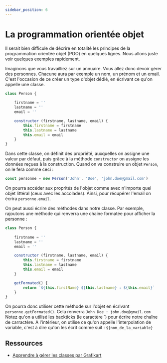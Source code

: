 ```yaml
---
sidebar_position: 6
---
```


# La programmation orientée objet

Il serait bien difficule de décrire en totalité les principes de la programmation orientée objet (POO) en quelques lignes. Nous allons juste voir quelques exemples rapidement.

Imaginons que vous travailliez sur un annuaire. Vous allez donc devoir gérer des personnes. Chacune aura par exemple un nom, un prénom et un email. C'est l'occasion de ce créer un type d'objet dédié, en écrivant ce qu'on appelle une classe.

```js
class Person {
    
    firstname = ''
    lastname = ''
    email = ''

    constructor (firstname, lastname, email) {
        this.firstname = firstname
        this.lastname = lastname
        this.email = email
    }
}
```

Dans cette classe, on définit des propriété, auxquelles on assigne une valeur par défaut, puis grâce à la méthode ```constructor``` on assigne les données reçues à la construction. Quand on va construire un objet ```Person```, on le fera comme ceci :

```js
const personne = new Person('John', 'Doe', 'john.doe@gmail.com')
```

On pourra accéder aux proprités de l'objet comme avec n'importe quel objet littéral (ceux avec les accolades). Ainsi, pour récupérer l'email on écrira ```personne.email```.

On peut aussi écrire des méthodes dans notre classe. Par exemple, rajoutons une méthode qui renverra une chaine formatée pour afficher la personne :

```js
class Person {
    
    firstname = ''
    lastname = ''
    email = ''

    constructor (firstname, lastname, email) {
        this.firstname = firstname
        this.lastname = lastname
        this.email = email
    }

    getFormated() {
        return `${this.firstName} ${this.lastname} : ${this.email}` 
    }
}
```

On pourra donc utiliser cette méthode sur l'objet en écrivant ```personne.getFormated()```. Cela renverra ```John Doe : john.doe@gmail.com``` Notez qu'on a utilisé les backticks (le caractère `) pour écrire notre chaîne de carractère. A l'intérieur, on utilise ce qu'on appelle l'interpolation de variable, c'est à dire qu'on les écrit comme suit : ```${nom_de_la_variable}```

 ## Ressources

* [Apprendre à gérer les classes par Grafikart](https://grafikart.fr/tutoriels/class-2061#autoplay)